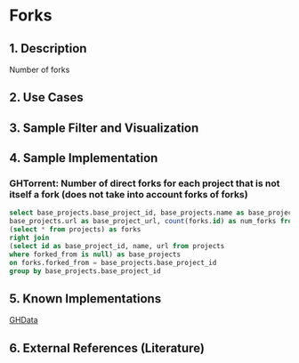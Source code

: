 # Forks

## 1. Description
Number of forks

## 2. Use Cases

## 3. Sample Filter and Visualization

## 4. Sample Implementation
### GHTorrent: Number of direct forks for each project that is not itself a fork (does not take into account forks of forks)

```SQL
select base_projects.base_project_id, base_projects.name as base_project_name,
base_projects.url as base_project_url, count(forks.id) as num_forks from
(select * from projects) as forks
right join
(select id as base_project_id, name, url from projects
where forked_from is null) as base_projects
on forks.forked_from = base_projects.base_project_id
group by base_projects.base_project_id
```

## 5. Known Implementations

[GHData](https://github.com/OSSHealth/ghdata)

## 6. External References (Literature)
